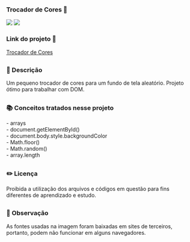 ### Trocador de Cores 🎨

<div style="display: inline_block">

<img src="https://img.shields.io/badge/html5-%23E34F26.svg?style=for-the-badge&logo=html5&logoColor=white" />
<img src="https://img.shields.io/badge/css3-%231572B6.svg?style=for-the-badge&logo=css3&logoColor=white" />

### Link do projeto 🔗 

<a href="https://26tassiofernandes.github.io/TrocadorDeCores/cores.html" rel="external" >Trocador de Cores</a>

</div>



##

### 📜 Descrição 
<p>Um pequeno trocador de cores para um fundo de tela aleatório. Projeto ótimo para trabalhar com DOM.

</p>

##

### 📚 Conceitos tratados nesse projeto
<p>
- arrays <br>
- document.getElementById() <br>
- document.body.style.backgroundColor <br>
- Math.floor() <br>
- Math.random() <br>
- array.length 
</p>

##

### ✏️ Licença 
<p>Proibida a utilização dos arquivos e códigos em questão para fins diferentes de aprendizado e estudo.</p>

##

### 👀 Observação
<p> As fontes usadas na imagem foram baixadas em sites de terceiros, portanto, podem não funcionar em alguns navegadores.</p>
